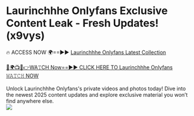 # Laurinchhhe Onlyfans Exclusive Content Leak - Fresh Updates! (x9vys)

🔥 ACCESS NOW 🌍==►► <a href="https://tinyurl.com/kvy9nzfs" rel="nofollow">Laurinchhhe Onlyfans Latest Collection</a>
<br><br>
[🔴🌍📺📱👉WA𝚃CH Now==►► CLICK HERE TO Laurinchhhe Onlyfans 𝚆𝙰𝚃𝙲𝙷 NOW](https://tinyurl.com/kvy9nzfs)
<br><br>
Unlock Laurinchhhe Onlyfans's private videos and photos today! Dive into the newest 2025 content updates and explore exclusive material you won’t find anywhere else.
<br>
<a href="https://tinyurl.com/kvy9nzfs" rel="nofollow" data-target="animated-image.originalLink"><img src="https://camo.githubusercontent.com/8a4f000d20f83aca3bf7ec5f350d767afa0574a8a352519fd8cfa583a6f93a33/68747470733a2f2f692e696d6775722e636f6d2f644a486b345a712e676966" data-canonical-src="https://i.imgur.com/dJHk4Zq.gif" style="max-width: 100%; display: inline-block;" data-target="animated-image.originalImage"></a>
<br>
